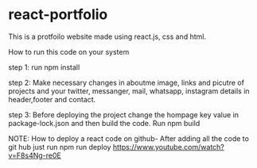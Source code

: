 # react-portfolio

This is a protfoilo website made using react.js, css and html.

How to run this code on your system

step 1: run npm install

step 2: Make necessary changes in aboutme image, links and picutre of projects and your twitter, messanger, mail, whatsapp, instagram details in header,footer and contact.

step 3: Before deploying the project change the hompage key value in package-lock.json and then build the code. Run npm build

NOTE: How to deploy a react code on github- After adding all the code to git hub just run npm run deploy https://www.youtube.com/watch?v=F8s4Ng-re0E
